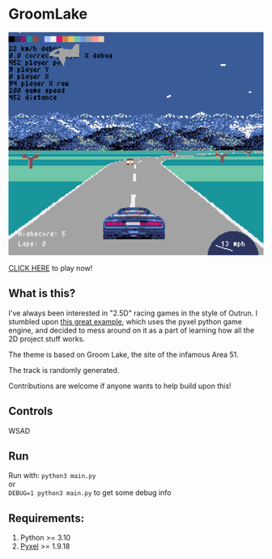 # GroomLake
![screenshot](https://github.com/richstokes/GroomLake/blob/main/assets/screenshot.png?raw=true)

[CLICK HERE](https://richstokes.github.io/GroomLake/dist/) to play now! 


## What is this?

I've always been interested in "2.5D" racing games in the style of Outrun. I stumbled upon [this great example](https://github.com/ChazyChazZz/PyxelRoadDemo), which uses the pyxel python game engine, and decided to mess around on it as a part of learning how all the 2D project stuff works.

The theme is based on Groom Lake, the site of the infamous Area 51.  

The track is randomly generated.  

Contributions are welcome if anyone wants to help build upon this!

## Controls
WSAD

## Run

Run with:
`python3 main.py`  
or  
`DEBUG=1 python3 main.py` to get some debug info

## Requirements:
1. Python >= 3.10
2. [Pyxel](https://github.com/kitao/pyxel) >= 1.9.18
